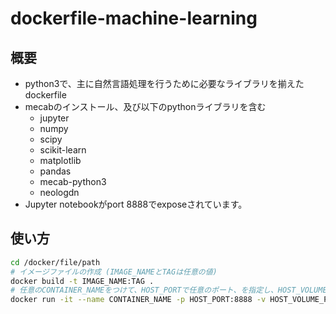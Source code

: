 # dockerfile-machine-learning

## 概要
- python3で、主に自然言語処理を行うために必要なライブラリを揃えたdockerfile
- mecabのインストール、及び以下のpythonライブラリを含む
  - jupyter
  - numpy
  - scipy
  - scikit-learn
  - matplotlib
  - pandas
  - mecab-python3
  - neologdn
- Jupyter notebookがport 8888でexposeされています。

## 使い方

```bash
cd /docker/file/path
# イメージファイルの作成 (IMAGE_NAMEとTAGは任意の値)
docker build -t IMAGE_NAME:TAG .
# 任意のCONTAINER_NAMEをつけて、HOST_PORTで任意のポート、を指定し、HOST_VOLUME_PATHでホスト側のパスを指定し、container作成
docker run -it --name CONTAINER_NAME -p HOST_PORT:8888 -v HOST_VOLUME_PATH:/notebook IMAGE_NAME bash
```
